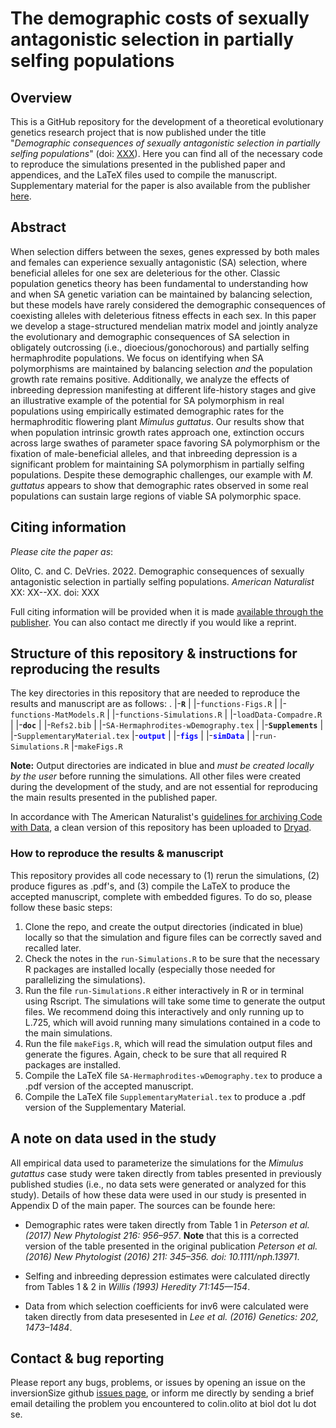 # The demographic costs of sexually antagonistic selection in partially selfing populations

## Overview

This is a GitHub repository for the development of a theoretical evolutionary genetics research project that is now published under the title "*Demographic consequences of sexually antagonistic selection in partially selfing populations*" (doi: [XXX](https://doi.org/...)). Here you can find all of the necessary code to reproduce the simulations presented in the published paper and appendices, and the LaTeX files used to compile the manuscript. Supplementary material for the paper is also available from the publisher [here](https://www.journals.uchicago.edu/toc/an/current).


## Abstract
When selection differs between the sexes, genes expressed by both males and females can experience sexually antagonistic (SA) selection, where beneficial alleles for one sex are deleterious for the other. Classic population genetics theory has been fundamental to understanding how and when SA genetic variation can be maintained by balancing selection, but these models have rarely considered the demographic consequences of coexisting alleles with deleterious fitness effects in each sex. In this paper we develop a stage-structured mendelian matrix model and jointly analyze the evolutionary and demographic consequences of SA selection in obligately outcrossing (i.e., dioecious/gonochorous) and partially selfing hermaphrodite populations. We focus on identifying when SA polymorphisms are maintained by balancing selection *and* the population growth rate remains positive. Additionally, we analyze the effects of inbreeding depression manifesting at different life-history stages and give an illustrative example of the potential for SA polymorphism in real populations using empirically estimated demographic rates for the hermaphroditic flowering plant *Mimulus guttatus*. Our results show that when population intrinsic growth rates approach one, extinction occurs across large swathes of parameter space favoring SA polymorphism or the fixation of male-beneficial alleles, and that inbreeding depression is a significant problem for maintaining SA polymorphism in partially selfing populations. Despite these demographic challenges, our example with *M. guttatus* appears to show that demographic rates observed in some real populations can sustain large regions of viable SA polymorphic space.


## Citing information
*Please cite the paper as*:

 Olito, C. and C. DeVries. 2022. Demographic consequences of sexually antagonistic selection in partially selfing populations. *American Naturalist* XX: XX--XX. doi: XXX

Full citing information will be provided when it is made [available through the publisher](https://www.journals.uchicago.edu/toc/an/current). You can also contact me directly if you would like a reprint. 


## Structure of this repository & instructions for reproducing the results

The key directories in this repository that are needed to reproduce the results and manuscript are as follows:
.
|-**`R`**
| |-`functions-Figs.R`
| |-`functions-MatModels.R`
| |-`functions-Simulations.R`
| |-`loadData-Compadre.R`
|
|-**`doc`**
|  |-`Refs2.bib`
|  |-`SA-Hermaphrodites-wDemography.tex`
|  |-**`Supplements`**
|          |-`SupplementaryMaterial.tex`
|-<span style="color:blue">**`output`**</span>
|      |-<span style="color:blue">**`figs`**</span>
|      |-<span style="color:blue">**`simData`**</span>
|
|-`run-Simulations.R`
|-`makeFigs.R`

**Note:** Output directories are indicated in blue and *must be created locally by the user* before running the simulations. All other files were created during the development of the study, and are not essential for reproducing the main results presented in the published paper.

In accordance with The American Naturalist's [guidelines for archiving Code with Data](http://comments.amnat.org/2021/12/guidelines-for-archiving-code-with-data.html), a clean version of this repository has been uploaded to [Dryad](https://datadryad.org/stash).


###  How to reproduce the results & manuscript

This repository provides all code necessary to (1) rerun the simulations, (2) produce figures as .pdf's, and (3) compile the LaTeX to produce the accepted manuscript, complete with embedded figures. To do so, please follow these basic steps:

1. Clone the repo, and create the output directories (indicated in blue) locally so that the simulation and figure files can be correctly saved and recalled later.
2. Check the notes in the `run-Simulations.R` to be sure that the necessary R packages are installed locally (especially those needed for parallelizing the simulations).
3. Run the file `run-Simulations.R` either interactively in R or in terminal using Rscript. The simulations will take some time to generate the output files. We recommend doing this interactively and only running up to L.725, which will avoid running many simulations contained in a code to the main simulations.
4. Run the file `makeFigs.R`, which will read the simulation output files and generate the figures. Again, check to be sure that all required R packages are installed.
5. Compile the LaTeX file `SA-Hermaphrodites-wDemography.tex` to produce a .pdf version of the accepted manuscript.
6. Compile the LaTeX file `SupplementaryMaterial.tex` to produce a .pdf version of the Supplementary Material.

## A note on data used in the study

All empirical data used to parameterize the simulations for the *Mimulus gutattus* case study were taken directly from tables presented in previously published studies (i.e., no data sets were generated or analyzed for this study). Details of how these data were used in our study is presented in Appendix D of the main paper. The sources can be founde here:

- Demographic rates were taken directly from Table 1 in *Peterson et al. (2017) New Phytologist 216: 956–957*. **Note** that this is a corrected version of the table presented in the original publication *Peterson et al. (2016) New Phytologist (2016) 211: 345–356. doi: 10.1111/nph.13971*.

- Selfing and inbreeding depression estimates were calculated directly from Tables 1 & 2 in *Willis (1993) Heredity 71:145—154*.

- Data from which selection coefficients for inv6 were calculated were taken directly from data presesented in *Lee et al. (2016) Genetics: 202, 1473–1484*.

## Contact & bug reporting

Please report any bugs, problems, or issues by opening an issue on the inversionSize github [issues page](https://github.com/colin-olito/SA-Hermaphrodites-wDemography/issues), or inform me directly by sending a brief email detailing the problem you encountered to colin.olito at biol dot lu dot se.